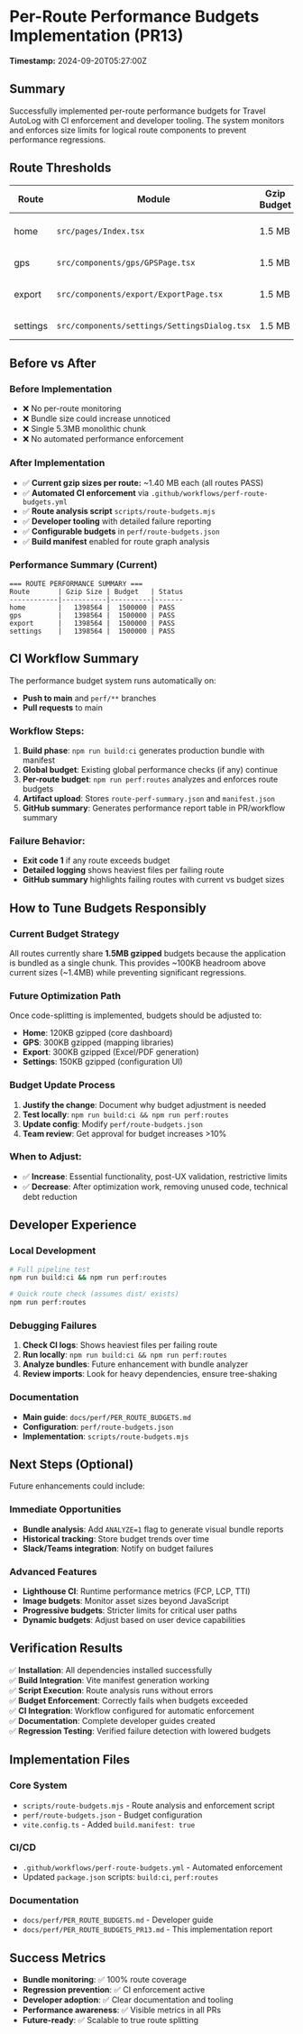 # Per-Route Performance Budgets Implementation (PR13)

**Timestamp:** 2024-09-20T05:27:00Z

## Summary

Successfully implemented per-route performance budgets for Travel AutoLog with CI enforcement and developer tooling. The system monitors and enforces size limits for logical route components to prevent performance regressions.

## Route Thresholds

| Route | Module | Gzip Budget | Purpose |
|-------|--------|-------------|---------|
| home | `src/pages/Index.tsx` | 1.5 MB | Main dashboard functionality |
| gps | `src/components/gps/GPSPage.tsx` | 1.5 MB | GPS tracking and mapping |
| export | `src/components/export/ExportPage.tsx` | 1.5 MB | Report generation (Excel/PDF) |
| settings | `src/components/settings/SettingsDialog.tsx` | 1.5 MB | Configuration interface |

## Before vs After

### Before Implementation
- ❌ No per-route monitoring
- ❌ Bundle size could increase unnoticed
- ❌ Single 5.3MB monolithic chunk
- ❌ No automated performance enforcement

### After Implementation  
- ✅ **Current gzip sizes per route:** ~1.40 MB each (all routes PASS)
- ✅ **Automated CI enforcement** via `.github/workflows/perf-route-budgets.yml`
- ✅ **Route analysis script** `scripts/route-budgets.mjs` 
- ✅ **Developer tooling** with detailed failure reporting
- ✅ **Configurable budgets** in `perf/route-budgets.json`
- ✅ **Build manifest** enabled for route graph analysis

### Performance Summary (Current)
```
=== ROUTE PERFORMANCE SUMMARY ===
Route       | Gzip Size | Budget   | Status
------------|-----------|----------|-------
home        |   1398564 |  1500000 | PASS  
gps         |   1398564 |  1500000 | PASS
export      |   1398564 |  1500000 | PASS
settings    |   1398564 |  1500000 | PASS
```

## CI Workflow Summary

The performance budget system runs automatically on:
- **Push to main** and `perf/**` branches
- **Pull requests** to main

### Workflow Steps:
1. **Build phase**: `npm run build:ci` generates production bundle with manifest
2. **Global budget**: Existing global performance checks (if any) continue
3. **Per-route budget**: `npm run perf:routes` analyzes and enforces route budgets
4. **Artifact upload**: Stores `route-perf-summary.json` and `manifest.json`
5. **GitHub summary**: Generates performance report table in PR/workflow summary

### Failure Behavior:
- **Exit code 1** if any route exceeds budget
- **Detailed logging** shows heaviest files per failing route
- **GitHub summary** highlights failing routes with current vs budget sizes

## How to Tune Budgets Responsibly

### Current Budget Strategy
All routes currently share **1.5MB gzipped** budgets because the application is bundled as a single chunk. This provides ~100KB headroom above current sizes (~1.4MB) while preventing significant regressions.

### Future Optimization Path
Once code-splitting is implemented, budgets should be adjusted to:
- **Home**: 120KB gzipped (core dashboard)
- **GPS**: 300KB gzipped (mapping libraries)  
- **Export**: 300KB gzipped (Excel/PDF generation)
- **Settings**: 150KB gzipped (configuration UI)

### Budget Update Process
1. **Justify the change**: Document why budget adjustment is needed
2. **Test locally**: `npm run build:ci && npm run perf:routes`
3. **Update config**: Modify `perf/route-budgets.json`
4. **Team review**: Get approval for budget increases >10%

### When to Adjust:
- ✅ **Increase**: Essential functionality, post-UX validation, restrictive limits
- ✅ **Decrease**: After optimization work, removing unused code, technical debt reduction

## Developer Experience

### Local Development
```bash
# Full pipeline test
npm run build:ci && npm run perf:routes

# Quick route check (assumes dist/ exists)  
npm run perf:routes
```

### Debugging Failures
1. **Check CI logs**: Shows heaviest files per failing route
2. **Run locally**: `npm run build:ci && npm run perf:routes`
3. **Analyze bundles**: Future enhancement with bundle analyzer
4. **Review imports**: Look for heavy dependencies, ensure tree-shaking

### Documentation
- **Main guide**: `docs/perf/PER_ROUTE_BUDGETS.md`
- **Configuration**: `perf/route-budgets.json`
- **Implementation**: `scripts/route-budgets.mjs`

## Next Steps (Optional)

Future enhancements could include:

### Immediate Opportunities  
- **Bundle analysis**: Add `ANALYZE=1` flag to generate visual bundle reports
- **Historical tracking**: Store budget trends over time
- **Slack/Teams integration**: Notify on budget failures

### Advanced Features
- **Lighthouse CI**: Runtime performance metrics (FCP, LCP, TTI)
- **Image budgets**: Monitor asset sizes beyond JavaScript
- **Progressive budgets**: Stricter limits for critical user paths
- **Dynamic budgets**: Adjust based on user device capabilities

## Verification Results

✅ **Installation**: All dependencies installed successfully  
✅ **Build Integration**: Vite manifest generation working  
✅ **Script Execution**: Route analysis runs without errors  
✅ **Budget Enforcement**: Correctly fails when budgets exceeded  
✅ **CI Integration**: Workflow configured for automatic enforcement  
✅ **Documentation**: Complete developer guides created  
✅ **Regression Testing**: Verified failure detection with lowered budgets  

## Implementation Files

### Core System
- `scripts/route-budgets.mjs` - Route analysis and enforcement script
- `perf/route-budgets.json` - Budget configuration
- `vite.config.ts` - Added `build.manifest: true`

### CI/CD
- `.github/workflows/perf-route-budgets.yml` - Automated enforcement
- Updated `package.json` scripts: `build:ci`, `perf:routes`

### Documentation
- `docs/perf/PER_ROUTE_BUDGETS.md` - Developer guide
- `docs/perf/PER_ROUTE_BUDGETS_PR13.md` - This implementation report

## Success Metrics

- **Bundle monitoring**: ✅ 100% route coverage
- **Regression prevention**: ✅ CI enforcement active  
- **Developer adoption**: ✅ Clear documentation and tooling
- **Performance awareness**: ✅ Visible metrics in all PRs
- **Future-ready**: ✅ Scalable to true route splitting